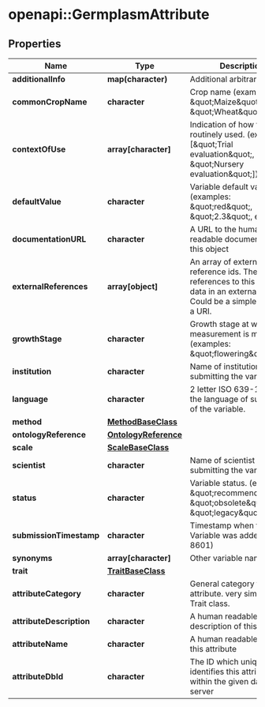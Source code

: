 # openapi::GermplasmAttribute

## Properties
Name | Type | Description | Notes
------------ | ------------- | ------------- | -------------
**additionalInfo** | **map(character)** | Additional arbitrary info | [optional] 
**commonCropName** | **character** | Crop name (examples: \&quot;Maize\&quot;, \&quot;Wheat\&quot;) | [optional] 
**contextOfUse** | **array[character]** | Indication of how trait is routinely used. (examples: [\&quot;Trial evaluation\&quot;, \&quot;Nursery evaluation\&quot;]) | [optional] 
**defaultValue** | **character** | Variable default value. (examples: \&quot;red\&quot;, \&quot;2.3\&quot;, etc.) | [optional] 
**documentationURL** | **character** | A URL to the human readable documentation of this object | [optional] 
**externalReferences** | **array[object]** | An array of external reference ids. These are references to this piece of data in an external system. Could be a simple string or a URI. | [optional] 
**growthStage** | **character** | Growth stage at which measurement is made (examples: \&quot;flowering\&quot;) | [optional] 
**institution** | **character** | Name of institution submitting the variable | [optional] 
**language** | **character** | 2 letter ISO 639-1 code for the language of submission of the variable. | [optional] 
**method** | [**MethodBaseClass**](MethodBaseClass.md) |  | 
**ontologyReference** | [**OntologyReference**](OntologyReference.md) |  | [optional] 
**scale** | [**ScaleBaseClass**](ScaleBaseClass.md) |  | 
**scientist** | **character** | Name of scientist submitting the variable. | [optional] 
**status** | **character** | Variable status. (examples: \&quot;recommended\&quot;, \&quot;obsolete\&quot;, \&quot;legacy\&quot;, etc.) | [optional] 
**submissionTimestamp** | **character** | Timestamp when the Variable was added (ISO 8601) | [optional] 
**synonyms** | **array[character]** | Other variable names | [optional] 
**trait** | [**TraitBaseClass**](TraitBaseClass.md) |  | 
**attributeCategory** | **character** | General category for the attribute. very similar to Trait class. | [optional] 
**attributeDescription** | **character** | A human readable description of this attribute | [optional] 
**attributeName** | **character** | A human readable name for this attribute | 
**attributeDbId** | **character** | The ID which uniquely identifies this attribute within the given database server | 


